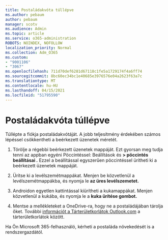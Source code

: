 ```yaml
---
title: Postaládakvóta túllépve
ms.author: pebaum
author: pebaum
manager: scotv
ms.audience: Admin
ms.topic: article
ms.service: o365-administration
ROBOTS: NOINDEX, NOFOLLOW
localization_priority: Normal
ms.collection: Adm_O365
ms.custom:
- "9001106"
- "3067"
ms.openlocfilehash: 711d70def6281d67118c1fe5a1729174f4a6ff74
ms.sourcegitcommit: 8bc60ec34bc1e40685e3976576e04a2623f63a7c
ms.translationtype: MT
ms.contentlocale: hu-HU
ms.lasthandoff: 04/15/2021
ms.locfileid: "51795590"
---
```

# <a name="mailbox-quota-exceeded"></a>Postaládakvóta túllépve

Túllépte a fiókja postaládakvótáját. A jobb teljesítmény érdekében számos lépéssel csökkentheti a beérkezett üzenetek méretét.

1. Törölje a régebbi beérkezett üzenetek mappáját. Ezt gyorsan meg tudja tenni az appban egyéni Pöccintéssel: Beállítások és **> pöccintés beállításai .** Ezzel a beállítással egyszerűen pöccintéssel ürítheti ki a beérkezett üzenetek mappáját.

2. Ürítse ki a levélszemétmappákat. Menjen be közvetlenül a levélszemétmappákba, és nyomja le **az üres levélszemetet.**

3. Androidon egyetlen kattintással kiürítheti a kukamappákat. Menjen közvetlenül a kukába, és nyomja le a **kuka ürítése gombot.** 

4. Mentse a mellékleteket a OneDrive-ra, hogy ne a postaládájában tárolja őket. További [információt a Tárterületkorlátok Outlook.com](https://support.office.com/article/storage-limits-in-outlook-com-7ac99134-69e5-4619-ac0b-2d313bba5e9e) a tárterületkorlátok között. 

Ha Ön Microsoft 365-felhasználó, kérheti a postaláda növekedését is a rendszergazdától.